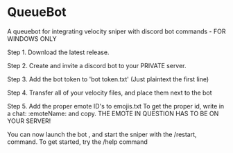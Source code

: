 # QueueBot
A queuebot for integrating velocity sniper with discord bot commands - FOR WINDOWS ONLY

Step 1.
Download the latest release.

Step 2. 
Create and invite a discord bot to your PRIVATE server.

Step 3.
Add the bot token to 'bot token.txt' (Just plaintext the first line)

Step 4.
Transfer all of your velocity files, and place them next to the bot

Step 5.
Add the proper emote ID's to emojis.txt
To get the proper id, write in a chat: \:emoteName:
and copy. THE EMOTE IN QUESTION HAS TO BE ON YOUR SERVER!


You can now launch the bot , and start the sniper with the /restart, command.
To get started, try the /help command


